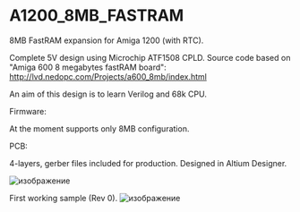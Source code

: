 # A1200_8MB_FASTRAM

8MB FastRAM expansion for Amiga 1200 (with RTC).

Complete 5V design using Microchip ATF1508 CPLD.
Source code based on "Amiga 600 8 megabytes fastRAM board": http://lvd.nedopc.com/Projects/a600_8mb/index.html 

An aim of this design is to learn Verilog and 68k CPU. 

Firmware:

At the moment supports only 8MB configuration.


PCB:

4-layers, gerber files included for production. Designed in Altium Designer.

![изображение](https://user-images.githubusercontent.com/81614352/143093321-a98c7f1c-e393-42e7-b37e-cb9f996d0e7c.png)


First working sample (Rev 0).
![изображение](https://user-images.githubusercontent.com/81614352/143094233-d0981e2e-73c2-4a64-91ba-4328f427e726.png)
